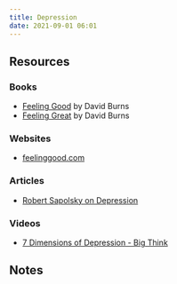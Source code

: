 ```yaml
---
title: Depression
date: 2021-09-01 06:01
---
```


## Resources
### Books

* [Feeling Good](https://feelinggood.com/books/) by David Burns
* [Feeling Great](https://feelinggood.com/books/) by David Burns

### Websites

* [feelinggood.com](https://feelinggood.com/books/)

### Articles

* [Robert Sapolsky on Depression](https://www.robertsapolskyrocks.com/depression.html)

### Videos

* [7 Dimensions of Depression - Big Think](https://www.youtube.com/watch?v=GnCS_TGYZPA) 

## Notes
